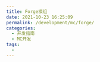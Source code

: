 ```yaml
---
title: Forge模组
date: 2021-10-23 16:25:09
permalink: /development/mc/forge/
categories:
  - 开发指南
  - MC开发
tags:
  - 
---
```

